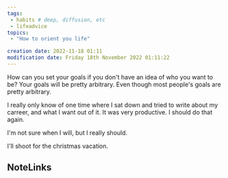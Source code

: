 ```yaml
---
tags: 
 - habits # deep, diffusion, etc
 - lifeadvice
topics: 
 - "How to orient you life"

creation date: 2022-11-18 01:11
modification date: Friday 18th November 2022 01:11:22
---
```


How can you set your goals if you don't have an idea of who you want to be? Your goals will be pretty arbitrary. Even though most people's goals are pretty arbitrary. 

I really only know of one time where I sat down and tried to write about my carreer, and what I want out of it. It was very productive. I should do that again. 

I'm not sure when I will, but I really should. 

I'll shoot for the christmas vacation. 

## NoteLinks
